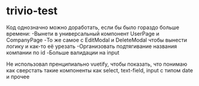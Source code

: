 # trivio-test
Код однозначно можно доработать, если бы было гораздо больше времени:
 -Вынети в универсальный компонент UserPage и CompanyPage 
 -То же самое с EditModal и DeleteModal чтобы вынести логику и как-то её урезать
 -Организовать подтягивание названия компании по id
 -Больше валидации на input
 
Не использовал пренципиально vuetify, чтобы показать, что понимаю как сверстать такие компоненты как select, text-field, input с типом date и прочее
